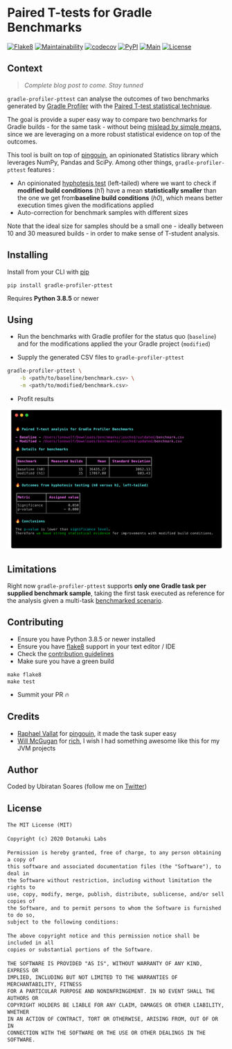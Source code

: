 # Paired T-tests for Gradle Benchmarks

[![Flake8](https://img.shields.io/badge/codestyle-flake8-yellow)](https://flake8.pycqa.org/en/latest/)
[![Maintainability](https://api.codeclimate.com/v1/badges/a9fe25bd995710be45d2/maintainability)](https://codeclimate.com/github/dotanuki-labs/gradle-profiler-pttest/maintainability)
[![codecov](https://codecov.io/gh/dotanuki-labs/gradle-profiler-pttest/branch/master/graph/badge.svg)](https://codecov.io/gh/dotanuki-labs/gradle-profiler-pttest)
[![PyPI](https://img.shields.io/pypi/v/gradle-profiler-pttest)](https://pypi.org/project/gradle-profiler-pttest/)
[![Main](https://github.com/dotanuki-labs/gradle-profiler-pttest/workflows/Main/badge.svg)](https://github.com/dotanuki-labs/gradle-profiler-pttest/actions?query=workflow%3AMain)
[![License](https://img.shields.io/github/license/dotanuki-labs/gradle-profiler-pttest)](https://choosealicense.com/licenses/mit)

## Context

> _Complete blog post to come. Stay tunned_

`gradle-profiler-pttest` can analyse the outcomes of two benchmarks generated by [Gradle Profiler](https://github.com/gradle/gradle-profiler) with the [Paired T-test statistical technique](https://en.wikipedia.org/wiki/Student%27s_t-test).

The goal is provide a super easy way to compare two benchmarks for Gradle builds - for the same task - without being [mislead by simple means](https://towardsdatascience.com/why-averages-are-often-wrong-1ff08e409a5b), since we are leveraging on a more robust statistical evidence on top of the outcomes.

This tool is built on top of [pingouin](https://pingouin-stats.org/), an opinionated Statistics library which leverages NumPy, Pandas and SciPy. Among other things, `gradle-profiler-pttest` features :

- An opinionated [hyphotesis test](https://en.wikipedia.org/wiki/Statistical_hypothesis_testing) (left-tailed) where we want to check if **modified build conditions** (_h1_) have a mean **statistically smaller** than the one we get from**baseline build conditions** (_h0_), which means better execution times given the modifications applied
- Auto-correction for benchmark samples with different sizes

Note that the ideal size for samples should be a small one - ideally between 10 and 30 measured builds - in order to make sense of T-student analysis.

## Installing

Install from your CLI with [pip](https://pypi.org/project/pip/)


```shell
pip install gradle-profiler-pttest
```

Requires **Python 3.8.5** or newer

## Using

- Run the benchmarks with Gradle profiler for the status quo (`baseline`) and for the modifications applied the your Gradle project (`modified`)

- Supply the generated CSV files to `gradle-profiler-pttest`

```bash
gradle-profiler-pttest \
	-b <path/to/baseline/benchmark.csv> \
	-m <path/to/modified/benchmark.csv>
```

- Profit results

![](.github/assets/showcase.png)

## Limitations

Right now `gradle-profiler-pttest` supports **only one Gradle task per supplied benchmark sample**, taking the first task executed as reference for the analysis given a multi-task [benchmarked scenario](https://github.com/gradle/gradle-profiler#advanced-profiling-scenarios).

## Contributing

- Ensure you have Python 3.8.5 or newer installed
- Ensure you have [flake8](https://pypi.org/project/flake8/) support in your text editor / IDE
- Check the [contribution guidelines](./CONTRIBUTING.md)
- Make sure you have a green build

```
make flake8
make test
```
- Summit your PR 🔥


## Credits

- [Raphael Vallat](https://github.com/raphaelvallat) for [pingouin](https://github.com/raphaelvallat/pingouin/), it made the task super easy
- [Will McGugan](https://github.com/willmcgugan) for [rich](https://github.com/willmcgugan/rich), I wish I had something awesome like this for my JVM projects

## Author

Coded by Ubiratan Soares (follow me on [Twitter](https://twitter.com/ubiratanfsoares))

## License

```
The MIT License (MIT)

Copyright (c) 2020 Dotanuki Labs

Permission is hereby granted, free of charge, to any person obtaining a copy of
this software and associated documentation files (the "Software"), to deal in
the Software without restriction, including without limitation the rights to
use, copy, modify, merge, publish, distribute, sublicense, and/or sell copies of
the Software, and to permit persons to whom the Software is furnished to do so,
subject to the following conditions:

The above copyright notice and this permission notice shall be included in all
copies or substantial portions of the Software.

THE SOFTWARE IS PROVIDED "AS IS", WITHOUT WARRANTY OF ANY KIND, EXPRESS OR
IMPLIED, INCLUDING BUT NOT LIMITED TO THE WARRANTIES OF MERCHANTABILITY, FITNESS
FOR A PARTICULAR PURPOSE AND NONINFRINGEMENT. IN NO EVENT SHALL THE AUTHORS OR
COPYRIGHT HOLDERS BE LIABLE FOR ANY CLAIM, DAMAGES OR OTHER LIABILITY, WHETHER
IN AN ACTION OF CONTRACT, TORT OR OTHERWISE, ARISING FROM, OUT OF OR IN
CONNECTION WITH THE SOFTWARE OR THE USE OR OTHER DEALINGS IN THE SOFTWARE.
```

